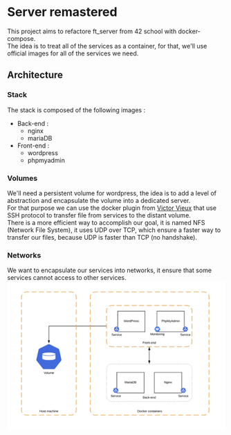 # Server remastered

This project aims to refactore ft_server from 42 school with docker-compose.\
The idea is to treat all of the services as a container, for that, we'll use official images for all of the services we need.

## Architecture
### Stack
The stack is composed of the following images :
- Back-end :
  - nginx
  - mariaDB
- Front-end :
  - wordpress
  - phpmyadmin

### Volumes
We'll need a persistent volume for wordpress, the idea is to add a level of abstraction and encapsulate the volume into a dedicated server.\
For that purpose we can use the docker plugin from [Victor Vieux](https://github.com/vieux) that use SSH protocol to transfer file from services to the distant volume.\
There is a more efficient way to accomplish our goal, it is named NFS (Network File System), it uses UDP over TCP, which ensure a faster way to transfer our files, because UDP is faster than TCP (no handshake).

### Networks
We want to encapsulate our services into networks, it ensure that some services cannot access to other services.
![Architecture](https://raw.githubusercontent.com/Cardiox12/ft_server_remastered/master/architecture.png)
